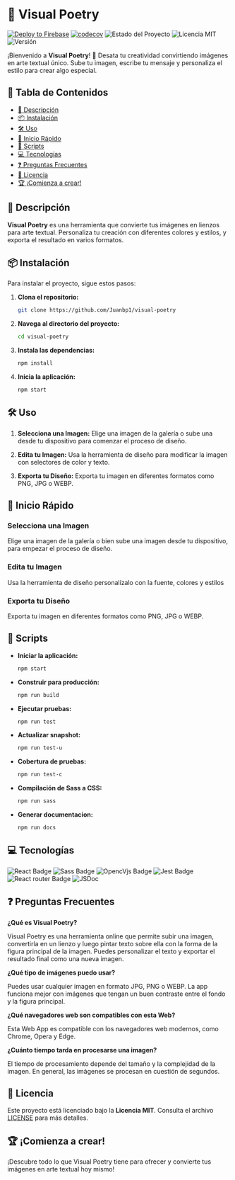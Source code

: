 # 🎨 Visual Poetry

[![Deploy to Firebase](https://github.com/Juanbp1/visual-poetry/actions/workflows/firebase-hosting-merge.yml/badge.svg?branch=main)](https://github.com/Juanbp1/visual-poetry/actions/workflows/firebase-hosting-merge.yml)
[![codecov](https://codecov.io/github/Juanbp1/visual-poetry/graph/badge.svg?token=U6IZGLOD3Z)](https://codecov.io/github/Juanbp1/visual-poetry)
![Estado del Proyecto](https://img.shields.io/badge/Estado-Activo-brightgreen)
![Licencia MIT](https://img.shields.io/badge/Licencia-MIT-blue)
![Versión](https://img.shields.io/badge/Versión-1.0.0-blue)

¡Bienvenido a **Visual Poetry**! 🎉 Desata tu creatividad convirtiendo imágenes en arte textual único. Sube tu imagen, escribe tu mensaje y personaliza el estilo para crear algo especial.

## 📖 Tabla de Contenidos
- [🚀 Descripción](#-descripción)
- [📦 Instalación](#-instalación)
- [🛠️ Uso](#-uso)
- [🌟 Inicio Rápido](#-inicio-rápido)
- [🔧 Scripts](#-scripts)
- [💻 Tecnologías](#-tecnologías)
- [❓ Preguntas Frecuentes](#-preguntas-frecuentes)
- [📝 Licencia](#-licencia)
- [🏆 ¡Comienza a crear!](#-comienza-a-crear)

## 🚀 Descripción

**Visual Poetry** es una herramienta que convierte tus imágenes en lienzos para arte textual. Personaliza tu creación con diferentes colores y estilos, y exporta el resultado en varios formatos.

## 📦 Instalación

Para instalar el proyecto, sigue estos pasos:

1. **Clona el repositorio:**

   ```bash
   git clone https://github.com/Juanbp1/visual-poetry
   ```

2. **Navega al directorio del proyecto:**

   ```bash
   cd visual-poetry
   ```

3. **Instala las dependencias:**

   ```bash
   npm install
   ```

4. **Inicia la aplicación:**

   ```bash
   npm start
   ```

## 🛠️ Uso

1. **Selecciona una Imagen:** Elige una imagen de la galería o sube una desde tu dispositivo para comenzar el proceso de diseño.

2. **Edita tu Imagen:** Usa la herramienta de diseño para modificar la imagen con selectores de color y texto.

3. **Exporta tu Diseño:** Exporta tu imagen en diferentes formatos como PNG, JPG o WEBP.

## 🌟 Inicio Rápido

### Selecciona una Imagen

Elige una imagen de la galería o bien sube una imagen desde tu dispositivo, para empezar el proceso de diseño.

### Edita tu Imagen

Usa la herramienta de diseño personalízalo con la fuente, colores y estilos

### Exporta tu Diseño

Exporta tu imagen en diferentes formatos como PNG, JPG o WEBP.

## 🔧 Scripts

- **Iniciar la aplicación:**

   ```bash
   npm start
   ```

- **Construir para producción:**

   ```bash
   npm run build
   ```

- **Ejecutar pruebas:**

   ```bash
   npm run test
   ```

- **Actualizar snapshot:**

   ```bash
   npm run test-u
   ```
- **Cobertura de pruebas:**

   ```bash
   npm run test-c
   ```
- **Compilación de Sass a CSS:**

   ```bash
   npm run sass
   ```
- **Generar documentacion:**

   ```bash
   npm run docs
   ```
## 💻 Tecnologías

![React Badge](https://img.shields.io/badge/React-18.3.1-informational?style=flat&logo=react&color=61DAFB)
![Sass Badge](https://img.shields.io/badge/Sass-1.68.0-informational?style=flat&logo=sass&color=CC6699)
![OpencVjs Badge](https://img.shields.io/badge/OpencvJs-4.7.0-informational?style=flat&logo=opencv&color=5C3EE8)
![Jest Badge](https://img.shields.io/badge/Jest-29.7.0-informational?style=flat&logo=jest&color=C21325)
![React router Badge](https://img.shields.io/badge/React%20Router-^6.17.0-informational?style=flat&logo=react-router&color=C21325)
![JSDoc](https://img.shields.io/badge/JSDoc-^4.0.3-brightgreen)

## ❓ Preguntas Frecuentes

**¿Qué es Visual Poetry?**

Visual Poetry es una herramienta online que permite subir una imagen, convertirla en un lienzo y luego pintar texto sobre ella con la forma de la figura principal de la imagen. Puedes personalizar el texto y exportar el resultado final como una nueva imagen.

**¿Qué tipo de imágenes puedo usar?**

Puedes usar cualquier imagen en formato JPG, PNG o WEBP. La app funciona mejor con imágenes que tengan un buen contraste entre el fondo y la figura principal.

**¿Qué navegadores web son compatibles con esta Web?**

Esta Web App es compatible con los navegadores web modernos, como Chrome, Opera y Edge.

**¿Cuánto tiempo tarda en procesarse una imagen?**

El tiempo de procesamiento depende del tamaño y la complejidad de la imagen. En general, las imágenes se procesan en cuestión de segundos.

## 📝 Licencia

Este proyecto está licenciado bajo la **Licencia MIT**. Consulta el archivo [LICENSE](LICENSE.txt) para más detalles.

## 🏆 ¡Comienza a crear!

¡Descubre todo lo que Visual Poetry tiene para ofrecer y convierte tus imágenes en arte textual hoy mismo!

